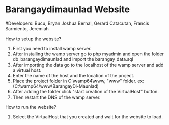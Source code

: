 # Barangaydimaunlad Website
#Developers:
Bucu, Bryan Joshua
Bernal, Gerard
Catacutan, Francis
Sarmiento, Jeremiah

How to setup the website?
1. First you need to install wamp server.
2. After installing the wamp server go to php myadmin and open the folder db_barangaydimaunlad and import the barangay_data.sql
3. After importing the data go to the localhost of the wamp server and add a virtual host.
4. Enter the name of the host and the location of the project.
5. Place the project folder in C:\wamp64\www\, "www" folder. ex:(C:\wamp64\www\BarangayDi-Maunlad)
6. After adding the folder click "start creation of the VirtualHost" button.
7. Then restart the DNS of the wamp server.

How to run the website?
1. Select the VirtualHost that you created and wait for the website to load. 
